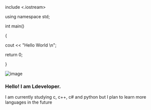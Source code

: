 include <.iostream>
  
  using namespace std;
  
  int main()

 {
 
 cout << "Hello World \n";
  
  return 0;
 
 }

  ![image](https://user-images.githubusercontent.com/100448873/155817559-6126afbb-424b-4ecf-825a-b903d361be7b.png)

### Hello! I am Ldeveloper.
I am currently studying c, c++, c# and python but I plan to learn more languages in the future
